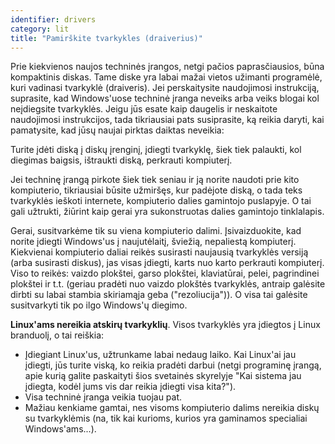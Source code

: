 ```yaml
---
identifier: drivers
category: lit
title: "Pamirškite tvarkykles (draiverius)"
---
```


Prie kiekvienos naujos techninės įrangos, netgi pačios paprasčiausios, būna kompaktinis diskas. Tame diske yra labai mažai vietos užimanti programėlė, kuri vadinasi tvarkyklė (draiveris). Jei perskaitysite naudojimosi instrukciją, suprasite, kad Windows'uose techninė įranga neveiks arba veiks blogai kol neįdiegsite tvarkyklės. Jeigu jūs esate kaip daugelis ir neskaitote naudojimosi instrukcijos, tada tikriausiai pats susiprasite, ką reikia daryti, kai pamatysite, kad jūsų naujai pirktas daiktas neveikia:

Turite įdėti diską į diskų įrenginį, įdiegti tvarkyklę, šiek tiek palaukti, kol diegimas baigsis, ištraukti diską, perkrauti kompiuterį.

Jei techninę įrangą pirkote šiek tiek seniau ir ją norite naudoti prie kito kompiuterio, tikriausiai būsite užmiršęs, kur padėjote diską, o tada teks tvarkyklės ieškoti internete, kompiuterio dalies gamintojo puslapyje. O tai gali užtrukti, žiūrint kaip gerai yra sukonstruotas dalies gamintojo tinklalapis.

Gerai, susitvarkėme tik su viena kompiuterio dalimi. Įsivaizduokite, kad norite įdiegti Windows'us į naujutėlaitį, šviežią, nepaliestą kompiuterį. Kiekvienai kompiuterio daliai reikės susirasti naujausią tvarkyklės versiją (arba susirasti diskus), jas visas įdiegti, karts nuo karto perkrauti kompiuterį. Viso to reikės: vaizdo plokštei, garso plokštei, klaviatūrai, pelei, pagrindinei plokštei ir t.t. (geriau pradėti nuo vaizdo plokštės tvarkyklės, antraip galėsite dirbti su labai stambia skiriamąja geba ("rezoliucija")). O visa tai galėsite susitvarkyti tik po ilgo Windows'ų diegimo.

<b>Linux'ams nereikia atskirų tvarkyklių</b>. Visos tvarkyklės yra įdiegtos į Linux branduolį, o tai reiškia:

<ul>
<li>Įdiegiant Linux'us, užtrunkame labai nedaug laiko. Kai Linux'ai jau įdiegti, jūs turite viską, ko reikia pradėti darbui (netgi programinę įrangą, apie kurią galite paskaityti šios svetainės skyrelyje "Kai sistema jau įdiegta, kodėl jums vis dar reikia įdiegti visa kita?").</li>
<li>Visa techninė įranga veikia tuojau pat.</li>
<li>Mažiau kenkiame gamtai, nes visoms kompiuterio dalims nereikia diskų su tvarkyklėmis (na, tik kai kurioms, kurios yra gaminamos specialiai Windows'ams...).</li>
</ul>




